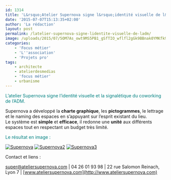 ```yaml
---
id: 1314
title: 'L&rsquo;Atelier Supernova signe l&rsquo;identité visuelle de l&rsquo;AdM'
date: '2015-07-07T15:13:35+02:00'
author: 'La rédaction'
layout: post
permalink: /latelier-supernova-signe-lidentite-visuelle-de-ladm/
image: /uploads/2015/07/5OM7As_owt9MS5PB1_gSfTIO_wflfl2gGk9BBnak0YMKfk9rI1Ye5RLHBnN1OHttUzhaoxzPGuf73z6_wwvUCz0o6cRdkkTNa9vMh8af9AR5LPMICzZxwpziWZyfhVBIrWpHi8O60ahBnoQMLPQhnb6MJdzwt5u_ZHhWmZ4s0-d-e1-ft.jpg
categories:
    - 'Focus métier'
    - 'L''association'
    - 'Projets pro'
tags:
    - architecte
    - atelierdesmedias
    - 'focus métier'
    - urbanisme
---
```


<span style="color: #008080;">L’atelier Supernova signe l’identité visuelle et la signalétique du coworking de l’ADM. </span>

Supernova a développé la **charte graphique**, les **pictogrammes**, le lettrage et le naming des espaces en s’appuyant sur l’esprit existant du lieu.  
Le système est **simple** et **efficace**, il redonne une **unité** aux différents espaces tout en respectant un budget très limité.

<span style="color: #008080;">Le résultat en image : </span>

[![Supernova](/uploads/2015/07/5OM7As_owt9MS5PB1_gSfTIO_wflfl2gGk9BBnak0YMKfk9rI1Ye5RLHBnN1OHttUzhaoxzPGuf73z6_wwvUCz0o6cRdkkTNa9vMh8af9AR5LPMICzZxwpziWZyfhVBIrWpHi8O60ahBnoQMLPQhnb6MJdzwt5u_ZHhWmZ4s0-d-e1-ft-217x300.jpg)](/uploads/2015/07/5OM7As_owt9MS5PB1_gSfTIO_wflfl2gGk9BBnak0YMKfk9rI1Ye5RLHBnN1OHttUzhaoxzPGuf73z6_wwvUCz0o6cRdkkTNa9vMh8af9AR5LPMICzZxwpziWZyfhVBIrWpHi8O60ahBnoQMLPQhnb6MJdzwt5u_ZHhWmZ4s0-d-e1-ft.jpg) [![Supernova2](/uploads/2015/07/Eolbgg1HlycVP80i6c2xXDiLnLFt2KBvvUxPTZ0IL690itcYoVmNnspDVj9Y9vK-RAKtOEAGxXC-8jDVst_TQmUFLVzgofJq3yZWOAvOwpyqKew7n7JR_ORrJBzDwrKKZ80C-9dRn9fUNpPTO6408bdEuTXGcKjCXJLXwe4s0-d-e1-ft-200x300.jpg)](/uploads/2015/07/Eolbgg1HlycVP80i6c2xXDiLnLFt2KBvvUxPTZ0IL690itcYoVmNnspDVj9Y9vK-RAKtOEAGxXC-8jDVst_TQmUFLVzgofJq3yZWOAvOwpyqKew7n7JR_ORrJBzDwrKKZ80C-9dRn9fUNpPTO6408bdEuTXGcKjCXJLXwe4s0-d-e1-ft.jpg) [![Supernova3](/uploads/2015/07/gHg4b2btO2DPOU0vLq61WhT49ThICQhnbxrHc5OaEkfY2Taa_o0ULqFyOUDloQlvCp3SeIR4BTAZlrrk_oVdJ7aUdGNyZ85EUpRLynAOY0KJ8DMhMBLeFR8_-W_LcFCBQ6cbV-jwZIU8OS5U-l81tJXpntVTqxlR1nhQ4jks0-d-e1-ft-200x300.jpg)](/uploads/2015/07/gHg4b2btO2DPOU0vLq61WhT49ThICQhnbxrHc5OaEkfY2Taa_o0ULqFyOUDloQlvCp3SeIR4BTAZlrrk_oVdJ7aUdGNyZ85EUpRLynAOY0KJ8DMhMBLeFR8_-W_LcFCBQ6cbV-jwZIU8OS5U-l81tJXpntVTqxlR1nhQ4jks0-d-e1-ft.jpg)

Contact et liens :

<super@ateliersupernova.com> | 04 26 01 93 98 | 22 rue Salomon Reinach, Lyon 7 | [www.ateliersupernova.com](http://www.ateliersupernova.com)
